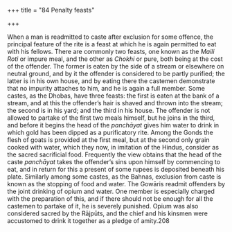 +++
title = "84 Penalty feasts"

+++

When a man is readmitted to caste after exclusion for some offence, the principal feature of the rite is a feast at which he is again permitted to eat with his fellows. There are commonly two feasts, one known as the *Maili Roti* or impure meal, and the other as *Chokhi* or pure, both being at the cost of the offender. The former is eaten by the side of a stream or elsewhere on neutral ground, and by it the offender is considered to be partly purified; the latter is in his own house, and by eating there the castemen demonstrate that no impurity attaches to him, and he is again a full member. Some castes, as the Dhobas, have three feasts: the first is eaten at the bank of a stream, and at this the offender’s hair is shaved and thrown into the stream; the second is in his yard; and the third in his house. The offender is not allowed to partake of the first two meals himself, but he joins in the third, and before it begins the head of the *panchāyat* gives him water to drink in which gold has been dipped as a purificatory rite. Among the Gonds the flesh of goats is provided at the first meal, but at the second only grain cooked with water, which they now, in imitation of the Hindus, consider as the sacred sacrificial food. Frequently the view obtains that the head of the caste *panchāyat* takes the offender’s sins upon himself by commencing to eat, and in return for this a present of some rupees is deposited beneath his plate. Similarly among some castes, as the Bahnas, exclusion from caste is known as the stopping of food and water. The Gowāris readmit offenders by the joint drinking of opium and water. One member is especially charged with the preparation of this, and if there should not be enough for all the castemen to partake of it, he is severely punished. Opium was also considered sacred by the Rājpūts, and the chief and his kinsmen were accustomed to drink it together as a pledge of amity.208 




